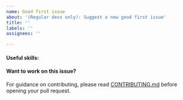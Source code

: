 ```yaml
---
name: Good first issue
about: '(Regular devs only): Suggest a new good first issue'
title: ''
labels: ''
assignees: ''

---
```


<!-- Needs the label "good first issue" assigned manually before or after opening -->

<!-- A good first issue is an uncontroversial issue, that has a relatively unique and obvious solution -->

<!-- Motivate the issue and explain the solution briefly -->

#### Useful skills:

<!-- (For example, “C++11 std::thread”, “Qt5 GUI and async GUI design” or “basic understanding of PeerFed mining and the PeerFed Core RPC interface”.) -->

#### Want to work on this issue?

For guidance on contributing, please read [CONTRIBUTING.md](https://github.com/bitcoin/bitcoin/blob/master/CONTRIBUTING.md) before opening your pull request.
